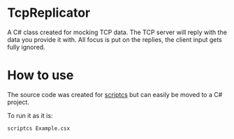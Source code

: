 # TcpReplicator
A C# class created for mocking TCP data. The TCP server will reply with the data you provide it with. All focus is put on the replies, the client input gets fully ignored.

# How to use
The source code was created for [scriptcs](http://scriptcs.net/) but can easily be moved to a C# project.

To run it as it is:

`scriptcs Example.csx`
